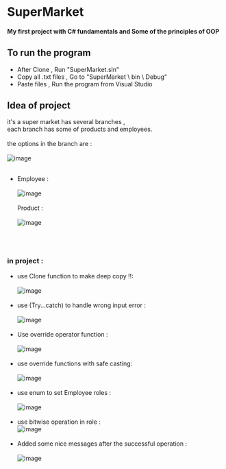 
# SuperMarket
#### My first project with C# fundamentals and Some of the principles of OOP  

## To run the program
* After Clone , Run "SuperMarket.sln"
* Copy all .txt files , Go to "SuperMarket \ bin \ Debug"
* Paste files , Run the program from Visual Studio
  
## Idea of project
it's a super market has several branches ,<br>
each branch has some of products and employees.<br><br>
the options in the branch are : <br><br>
![image](https://github.com/user-attachments/assets/6dfb5a1c-0aa0-4849-8d08-642041d712d2)
<br><br>
* Employee : <br><br>
![image](https://github.com/user-attachments/assets/1556d1ac-6640-4c90-b62e-f7fc3d3fecf4)
<br><br>
 Product :<br><br>
 ![image](https://github.com/user-attachments/assets/28fb4c1c-fd5c-434e-8adf-d7d75b72a761)

<br><br>
### in project :<br>
* use Clone function to make deep copy !!:<br><br>
![image](https://github.com/user-attachments/assets/ea388f3e-2eb9-4d8a-a647-7f30c00e13ca)
<br><br>
* use (Try...catch) to handle wrong input error :<br><br>
![image](https://github.com/user-attachments/assets/b443f843-22bd-4653-a20c-469f982dbfb3)
<br><br>
* Use override operator function :<br><br>
![image](https://github.com/user-attachments/assets/6123a7bf-ee8e-478b-ba56-7278a38162f6)
<br><br>
* use override functions with safe casting: <br><br>
![image](https://github.com/user-attachments/assets/9bd3d3ab-f408-4c7b-ac40-3cd3ceb496d0)
<br><br>
* use enum to set Employee roles : <br><br>
![image](https://github.com/user-attachments/assets/481730b5-7b83-45ec-acd1-dfdedfd803ac)
<br><br>
* use bitwise operation in role : <br>
![image](https://github.com/user-attachments/assets/626fe0ba-cfbd-4dd2-90e7-e3ee90a5c879)
<br><br>
* Added some nice messages after the successful operation : <br><br>
![image](https://github.com/user-attachments/assets/c2977d9e-6dd9-41df-9500-d18ba4307399)
<br><br>


